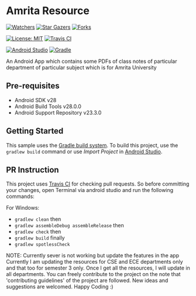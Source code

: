 


# Amrita Resource


[![Watchers](https://img.shields.io/github/watchers/Chromicle/AmritaResource.svg?style=social&label=Watchers&maxAge=2592000)](https://github.com/Chromicle/AmritaResource/watchers/)
[![Star Gazers](https://img.shields.io/github/stars/Chromicle/AmritaResource.svg?style=social&label=Stars&maxAge=2592000)](https://GitHub.com/Chromicle/AmritaResource/stargazers/)
[![Forks](https://img.shields.io/github/forks/Chromicle/AmritaResource.svg?style=social&label=Forks&maxAge=2592000)](https://GitHub.com/Chromicle/AmritaResource/network/members/)

[![License: MIT](https://img.shields.io/badge/license-Apache%202-blue)](https://opensource.org/licenses/Apache-2.0)
[![Travis CI](https://travis-ci.com/amfoss/TempleApp.svg?branch=master)](https://travis-ci.com/chromicle/AmritaResource)

[![Android Studio](https://img.shields.io/badge/android%20studio-v3.4.1-blue.svg?cacheSeconds=2592000)](https://developer.android.com/studio/)
[![Gradle](https://img.shields.io/badge/gradle-v5.1.1-green.svg?cacheSeconds=2592000)](https://docs.gradle.org/5.1.1/release-notes.html)

An Android App which contains some PDFs of class notes of particular department of particular subject which is for Amrita University

## Pre-requisites

- Android SDK v28
- Android Build Tools v28.0.0
- Android Support Repository v23.3.0

## Getting Started

This sample uses the [Gradle build system](https://gradle.org/). To build this project, use the
`gradlew build` command or use *Import Project* in [Android Studio](https://developer.android.com/studio#).


## PR Instruction

This project uses [Travis CI](https://travis-ci.org/Chromicle/AmritaResource) for checking pull requests. So before committing your changes, open Terminal via android studio and run the following commands:

For Windows:  
- `gradlew clean` then  
- `gradlew assembleDebug assembleRelease` then  
- `gradlew check` then
- `gradlew build` finally
- `gradlew spotlessCheck`




NOTE: Currently sever is not working but update the features in the app
Currently I am updating the resources for CSE and ECE departments only and that too for semester 3 only. Once I get all the resources, I will update in all departments.
You can freely contribute to the project on the note that 'contributing guidelines' of the project are followed.
New ideas and suggestions are welcomed.
Happy Coding :)
